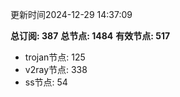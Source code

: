 更新时间2024-12-29 14:37:09

**总订阅: 387**
**总节点: 1484**
**有效节点: 517**
- trojan节点: 125
- v2ray节点: 338
- ss节点: 54
